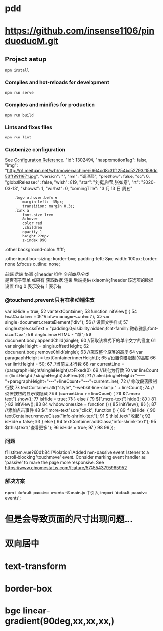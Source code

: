 # pdd

# https://github.com/insense1106/pinduoduoM.git

## Project setup

```
npm install
```

### Compiles and hot-reloads for development

```
npm run serve
```

### Compiles and minifies for production

```
npm run build
```

### Lints and fixes files

```
npm run lint
```

### Customize configuration

See [Configuration Reference](https://cli.vuejs.org/config/).
"id": 1302494,
"haspromotionTag": false,
"img": "http://p1.meituan.net/w.h/moviemachine/6664cd8c31f1254bc52793a158dc53ff8811971.jpg",
"version": "",
"nm": "调酒师",
"preShow": false,
"sc": 0,
"globalReleased": false,
"wish": 819,
"star": "刘挺,陆莹,张如意",
"rt": "2020-03-13",
"showst": 1,
"wishst": 0,
"comingTitle": "3 月 13 日 周五"

        .logo a:hover:before
            margin-left: -55px;
            transition: margin 0.3s;
        .link a
            font-size 1rem
            &:hover
            color red
            .children
            opacity 1
            height 220px
            z-index 990

.other
background-color: #fff;

.other input
box-sizing: border-box;
padding-left: 8px;
width: 100px;
border: none
&:focus
outline: none;

前端 后端 协调
g1header 组件
全部商品分类  
是否有子菜单 如果有 获取数据 渲染
后端提供 /xiaomi/g1header 该选项的数据 设置 flag 0 表示没有 1 表示有

### @touchend.prevent 只有在移动端生效

var isHide = true;
52 var textContainer;
53 function initView() {
54 textContainer = $("#info-manager-content");
 55         var single=document.createElement("div");
 56         // 设置文字样式
 57         single.style.cssText = "padding:0;visibility:hidden;font-familly:微软雅黑;font-size:12px";
 58         single.innerHTML = "单";
 59         document.body.appendChild(single);
 60         //获取该样式下的单个文字的高度
 61         var singleHeight = single.offsetHeight;
 62         document.body.removeChild(single);
 63         //获取整个段落的高度
 64         var paragraphHeight = textContainer.innerHeight();
 65         //设置你要限制的高度
 66         var limitHeight = 50;
 67         //当前文本行数
 68         var currentLine = (paragraphHeight/singleHeight).toFixed(0);
 69         //转化为行数
 70         var lineCount = (limitHeight / singleHeight).toFixed(0);
 71 //        alert(singleHeight+"----"+paragraphHeight+"---"+lineCount+"---"+currentLine);
 72 //        修改段落限制行数
 73         textContainer.attr("style", "-webkit-line-clamp:" + lineCount);
 74 //        设置按钮的显示或隐藏
 75         if (currentLine >= lineCount) {
 76             $(".more-text").show();
77 isHide = true;
78 } else {
79 $(".more-text").hide();
 80         }
 81     }
 82     initView();
 83 
 84     window.onresize = function () {
 85         initView();
 86     };
 87     //添加点击事件
 88     $(".more-text").on("click", function () {
89 if (isHide) {
90 textContainer.removeClass("info-shrink-text");
91 $(this).text("收起");
 92             isHide = false;
 93         } else {
 94             textContainer.addClass("info-shrink-text");
 95             $(this).text("查看更多");
96 isHide = true;
97 }
98
99 });

### 问题

f1listitem.vue?60d1:84 [Violation] Added non-passive event listener to a scroll-blocking 'touchmove' event. Consider marking event handler as 'passive' to make the page more responsive. See https://www.chromestatus.com/feature/5745543795965952

### 解决方案

npm i default-passive-events -S
main.js 中引入
import 'default-passive-events';

# 但是会导致页面的尺寸出现问题...

# 双向居中

# text-transform

# border-box

# bgc linear-gradient(90deg,xx,xx,xx,)

